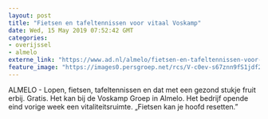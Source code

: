 ```yaml
---
layout: post
title: "Fietsen en tafeltennissen voor vitaal Voskamp"
date: Wed, 15 May 2019 07:52:42 GMT
categories: 
- overijssel 
- almelo 
externe_link: "https://www.ad.nl/almelo/fietsen-en-tafeltennissen-voor-vitaal-voskamp~a87f60ea/"
feature_image: "https://images0.persgroep.net/rcs/V-c0ev-s67znn9fS1jdf299nsfk/diocontent/148376627/_fitwidth/400/?appId=21791a8992982cd8da851550a453bd7f&quality=0.7"
---
```


ALMELO - Lopen, fietsen, tafeltennissen en dat met een gezond stukje fruit erbij. Gratis. Het kan bij de Voskamp Groep in Almelo. Het bedrijf opende eind vorige week een vitaliteitsruimte. „Fietsen kan je hoofd resetten.”
